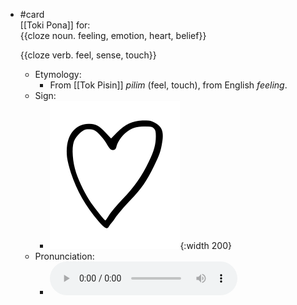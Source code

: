 - #card  
  [[Toki Pona]] for:  
  {{cloze noun. feeling, emotion, heart, belief}}
  
  {{cloze verb. feel, sense, touch}}
	- Etymology:
		- From [[Tok Pisin]] *pilim* (feel, touch), from English *feeling*.
	- Sign:
		- ![Pilin_-_sitelen_pona_in_Sonja_Lang's_handwriting.svg](../assets/Pilin_-_sitelen_pona_in_Sonja_Lang's_handwriting_1657538834749_0.svg){:width 200}
	- Pronunciation:
		- ![](../assets/Toki_Pona_-_jan_Lakuse_-_pilin_1657403119157_0.ogg)